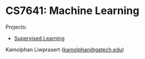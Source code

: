 # CS7641: Machine Learning
Projects:
- [Supervised Learning](https://github.com/fonylew/machine-learning/tree/master/supervised_learning)

Kamolphan Liwprasert (kamolphan@gatech.edu)
